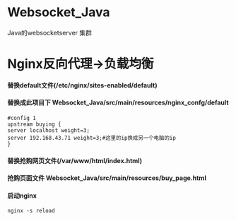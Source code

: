# Websocket_Java
Java的websocketserver 集群

# Nginx反向代理->负载均衡

#### 替换default文件(/etc/nginx/sites-enabled/default)
#### 替换成此项目下 Websocket_Java/src/main/resources/nginx_confg/default
```
#config 1
upstream buying {
server localhost weight=3;
server 192.168.43.71 weight=3;#这里的ip换成另一个电脑的ip
}
```

#### 替换抢购网页文件(/var/www/html/index.html)
#### 抢购页面文件 Websocket_Java/src/main/resources/buy_page.html

#### 启动nginx
```
nginx -s reload
```
